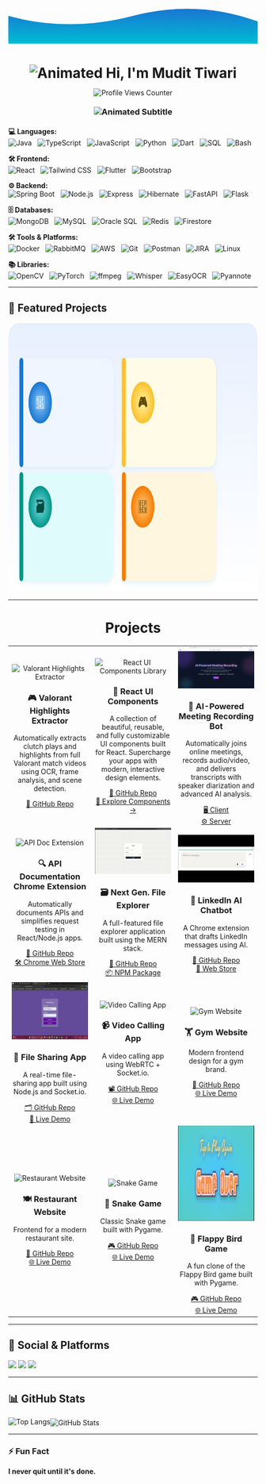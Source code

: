 <p align="center">
  <svg width="100%" height="180" viewBox="0 0 900 180" fill="none" xmlns="http://www.w3.org/2000/svg">
    <defs>
      <linearGradient id="waveGradient" x1="0" x2="0" y1="0" y2="1">
        <stop offset="0%" stop-color="#1976d2" />
        <stop offset="100%" stop-color="#00bcd4" />
      </linearGradient>
    </defs>
    <path d="M0 80 Q220 140 450 80 Q680 20 900 100 V180 H0 Z" fill="url(#waveGradient)" />
  </svg>
</p>

<h1 align="center" style="margin-bottom: 0;">
  <img src="https://readme-typing-svg.demolab.com?font=Fira+Code&weight=700&size=40&pause=500&color=1976D2&center=true&width=850&height=100&lines=Hi+%F0%9F%91%8B%2C+I'm+Mudit+Tiwari&repeat=false&duration=2000" alt="Animated Hi, I'm Mudit Tiwari" />
</h1>
<p align="center" style="margin-bottom: 20px;">
  <img src="https://komarev.com/ghpvc/?username=mudittiwari&label=Profile+views&color=1976d2&style=flat" alt="Profile Views Counter" />
</p>


<h3 align="center" style="margin-top: 4px; margin-bottom: 20px;">
  <img src="https://readme-typing-svg.demolab.com?font=Fira+Code&weight=600&pause=500&color=1976D2&center=true&width=700&lines=Full+Stack+Developer+%7C+Scalable+Systems+%7C+AI+Enthusiast" alt="Animated Subtitle" />
</h3>



<p align="center" style="max-width: 900px; margin: auto;">

<!-- Languages -->
<strong>💻 Languages:</strong><br />
<img src="https://img.shields.io/badge/Java-1976d2?logo=openjdk&logoColor=white" alt="Java" />&nbsp;&nbsp;
<img src="https://img.shields.io/badge/TypeScript-1976d2?logo=typescript&logoColor=white" alt="TypeScript" />&nbsp;&nbsp;
<img src="https://img.shields.io/badge/JavaScript-ffd600?logo=javascript&logoColor=black" alt="JavaScript" />&nbsp;&nbsp;
<img src="https://img.shields.io/badge/Python-3776ab?logo=python&logoColor=white" alt="Python" />&nbsp;&nbsp;
<img src="https://img.shields.io/badge/Dart-0175c2?logo=dart&logoColor=white" alt="Dart" />&nbsp;&nbsp;
<img src="https://img.shields.io/badge/SQL-ff6f00?logo=sqlite&logoColor=white" alt="SQL" />&nbsp;&nbsp;
<img src="https://img.shields.io/badge/Bash-222?logo=gnubash&logoColor=white" alt="Bash" />


<!-- Frontend -->
<strong>🛠️ Frontend:</strong><br />
<img src="https://img.shields.io/badge/React-61dafb?logo=react&logoColor=black" alt="React" />&nbsp;&nbsp;
<img src="https://img.shields.io/badge/TailwindCSS-38b2ac?logo=tailwindcss&logoColor=white" alt="Tailwind CSS" />&nbsp;&nbsp;
<img src="https://img.shields.io/badge/Flutter-42a5f5?logo=flutter&logoColor=white" alt="Flutter" />&nbsp;&nbsp;
<img src="https://img.shields.io/badge/Bootstrap-563d7c?logo=bootstrap&logoColor=white" alt="Bootstrap" />


<!-- Backend -->
<strong>⚙️ Backend:</strong><br />
<img src="https://img.shields.io/badge/Spring_Boot-6db33f?logo=springboot&logoColor=white" alt="Spring Boot" />&nbsp;&nbsp;
<img src="https://img.shields.io/badge/Node.js-339933?logo=node.js&logoColor=white" alt="Node.js" />&nbsp;&nbsp;
<img src="https://img.shields.io/badge/Express-black?logo=express&logoColor=white" alt="Express" />&nbsp;&nbsp;
<img src="https://img.shields.io/badge/Hibernate-59666c?logo=hibernate&logoColor=white" alt="Hibernate" />&nbsp;&nbsp;
<img src="https://img.shields.io/badge/FastAPI-009688?logo=fastapi&logoColor=white" alt="FastAPI" />&nbsp;&nbsp;
<img src="https://img.shields.io/badge/Flask-000000?logo=flask&logoColor=white" alt="Flask" />


<!-- Databases -->
<strong>🗄️ Databases:</strong><br />
<img src="https://img.shields.io/badge/MongoDB-47a248?logo=mongodb&logoColor=white" alt="MongoDB" />&nbsp;&nbsp;
<img src="https://img.shields.io/badge/MySQL-0277bd?logo=mysql&logoColor=white" alt="MySQL" />&nbsp;&nbsp;
<img src="https://img.shields.io/badge/OracleSQL-f80000?logo=oracle&logoColor=white" alt="Oracle SQL" />&nbsp;&nbsp;
<img src="https://img.shields.io/badge/Redis-d82c20?logo=redis&logoColor=white" alt="Redis" />&nbsp;&nbsp;
<img src="https://img.shields.io/badge/Firestore-ffca28?logo=firebase&logoColor=white" alt="Firestore" />


<!-- Tools & Platforms -->
<strong>🛠️ Tools & Platforms:</strong><br />
<img src="https://img.shields.io/badge/Docker-2496ed?logo=docker&logoColor=white" alt="Docker" />&nbsp;&nbsp;
<img src="https://img.shields.io/badge/RabbitMQ-ff6600?logo=rabbitmq&logoColor=white" alt="RabbitMQ" />&nbsp;&nbsp;
<img src="https://img.shields.io/badge/AWS-ff9900?logo=amazonaws&logoColor=white" alt="AWS" />&nbsp;&nbsp;
<img src="https://img.shields.io/badge/Git-f05032?logo=git&logoColor=white" alt="Git" />&nbsp;&nbsp;
<img src="https://img.shields.io/badge/Postman-ff6c37?logo=postman&logoColor=white" alt="Postman" />&nbsp;&nbsp;
<img src="https://img.shields.io/badge/JIRA-0052cc?logo=jira&logoColor=white" alt="JIRA" />&nbsp;&nbsp;
<img src="https://img.shields.io/badge/Linux-222?logo=linux&logoColor=white" alt="Linux" />

<!-- Libraries -->
<strong>📚 Libraries:</strong><br />
<img src="https://img.shields.io/badge/OpenCV-5c3ee8?logo=opencv&logoColor=white" alt="OpenCV" />&nbsp;&nbsp;
<img src="https://img.shields.io/badge/PyTorch-ee4c2c?logo=pytorch&logoColor=white" alt="PyTorch" />&nbsp;&nbsp;
<img src="https://img.shields.io/badge/ffmpeg-007808?logo=ffmpeg&logoColor=white" alt="ffmpeg" />&nbsp;&nbsp;
<img src="https://img.shields.io/badge/Whisper-1976d2?logo=github&logoColor=white" alt="Whisper" />&nbsp;&nbsp;
<img src="https://img.shields.io/badge/EasyOCR-558b2f?logo=python&logoColor=white" alt="EasyOCR" />&nbsp;&nbsp;
<img src="https://img.shields.io/badge/Pyannote-00695c?logo=python&logoColor=white" alt="Pyannote" />

</p>


---

## 🌟 Featured Projects

<img src="https://github.com/mudittiwari/mudittiwari/blob/main/test.svg" alt="Featured Projects" width="900" height="540" />

---

<h1 align="center">Projects</h1>

<table>
<tr>

<!-- Valorant Highlights -->
<td align="center" width="30%">
  <img src="https://github.com/mudittiwari/valorant-highlights/blob/master/valorant-demo.gif" alt="Valorant Highlights Extractor" style="width:100%;" />
  <h3>🎮 Valorant Highlights Extractor</h3>
  <p>Automatically extracts clutch plays and highlights from full Valorant match videos using OCR, frame analysis, and scene detection.</p>
  <a href="https://github.com/mudittiwari/valorant-highlights">🎯 GitHub Repo</a>
</td>

<!-- React UI Components -->
<td align="center" width="30%">
  <img src="https://github.com/mudittiwari/react-ui-components/blob/master/react-lib-demo.gif" alt="React UI Components Library" style="width:100%;" />
  <h3>🧩 React UI Components</h3>
  <p>A collection of beautiful, reusable, and fully customizable UI components built for React. Supercharge your apps with modern, interactive design elements.</p>
  <a href="https://github.com/mudittiwari/react-ui-components">📘 GitHub Repo</a><br />
  <a href="https://mudittiwari.github.io/react-ui-components/">🚀 Explore Components →</a>
</td>

<!-- Meeting Bot -->
<td align="center" width="30%">
  <img src="https://github.com/mudittiwari/meeting-bot-client/blob/master/recording-demo.gif" alt="AI Meeting Recording Bot" style="width:100%;" />
  <h3>🎤 AI-Powered Meeting Recording Bot</h3>
  <p>Automatically joins online meetings, records audio/video, and delivers transcripts with speaker diarization and advanced AI analysis.</p>
  <a href="https://github.com/mudittiwari/meeting-bot-client">🖥 Client</a><br />
  <a href="https://github.com/mudittiwari/meeting-bot">⚙️ Server</a>
</td>
</tr>

<tr>

<!-- API Doc Extension -->
<td align="center" width="30%">
  <img src="https://github.com/mudittiwari/API-Documentation-Extension/blob/master/demo/demo.gif" alt="API Doc Extension" style="width:100%;" />
  <h3>🔍 API Documentation Chrome Extension</h3>
  <p>Automatically documents APIs and simplifies request testing in React/Node.js apps.</p>
  <a href="https://github.com/mudittiwari/API-Documentation-Extension">🔗 GitHub Repo</a><br />
  <a href="https://chromewebstore.google.com/detail/api-documentation/gbodgenhkdlohclkmcjlejpkjkemiloa">🛠 Chrome Web Store</a>
</td>

<!-- File Manager -->
<td align="center" width="30%">
  <img src="https://github.com/mudittiwari/node.js-file-manager/blob/master/data/demo.gif" alt="File Explorer" style="width:100%;" />
  <h3>🗃️ Next Gen. File Explorer</h3>
  <p>A full-featured file explorer application built using the MERN stack.</p>
  <a href="https://github.com/mudittiwari/node.js-file-manager">🔗 GitHub Repo</a><br />
  <a href="https://www.npmjs.com/package/@mudittiwari13/node.js-file-manager">📦 NPM Package</a>
</td>

<!-- LinkedIn Chatbot -->
<td align="center" width="30%">
  <img src="https://github.com/mudittiwari/AILinkedInExtension/blob/master/screenshots/combined.gif" alt="LinkedIn AI Chatbot" style="width:100%;" />
  <h3>💬 LinkedIn AI Chatbot</h3>
  <p>A Chrome extension that drafts LinkedIn messages using AI.</p>
  <a href="https://github.com/mudittiwari/AILinkedInExtension">🔗 GitHub Repo</a><br />
  <a href="https://chromewebstore.google.com/detail/linkedin-ai-chatbot/pghmmjcekckdmpblicpclnkafdflipgb">🧠 Web Store</a>
</td>

</tr>

<tr>

<!-- File Sharing -->
<td align="center" width="30%">
  <img src="https://github.com/mudittiwari/socket.io_file_sharing_frontend/blob/master/file-sharing-demo.gif" alt="File Sharing App" style="width:100%;" />
  <h3>🔄 File Sharing App</h3>
  <p>A real-time file-sharing app built using Node.js and Socket.io.</p>
  <a href="https://github.com/mudittiwari/socket.io_file_sharing_frontend">🗂 GitHub Repo</a><br />
  <a href="https://mudittiwari.github.io/socket.io_file_sharing_frontend/">🚀 Live Demo</a>
</td>

<!-- Video Call App -->
<td align="center" width="30%">
  <img src="https://github.com/mudittiwari/video-calling-using-webrtc-and-socket.io/blob/master/video-calling-demo.gif" alt="Video Calling App" style="width:100%;" />
  <h3>📹 Video Calling App</h3>
  <p>A video calling app using WebRTC + Socket.io.</p>
  <a href="https://github.com/mudittiwari/video-calling-using-webrtc-and-socket.io">📽 GitHub Repo</a><br />
  <a href="https://video-calling-using-webrtc-and-socket-io-mz4y-dwf5xd8at.vercel.app/">🌐 Live Demo</a>
</td>

<!-- Gym Website -->
<td align="center" width="30%">
  <img src="https://github.com/mudittiwari/gym_website/blob/master/gym-website-demo.gif" alt="Gym Website" style="width:100%;" />
  <h3>🏋️ Gym Website</h3>
  <p>Modern frontend design for a gym brand.</p>
  <a href="https://github.com/mudittiwari/gym_website">💪 GitHub Repo</a><br />
  <a href="https://mudittiwari.github.io/gym_website/">🌐 Live Demo</a>
</td>

</tr>

<tr>

<!-- Restaurant Website -->
<td align="center" width="30%">
  <img src="https://github.com/mudittiwari/restaurant_website/blob/main/restaurant-website-demo.gif" alt="Restaurant Website" style="width:100%;" />
  <h3>🍽️ Restaurant Website</h3>
  <p>Frontend for a modern restaurant site.</p>
  <a href="https://github.com/mudittiwari/restaurant_website">🔗 GitHub Repo</a><br />
  <a href="https://mudit-restaurant-application.netlify.app/">🌐 Live Demo</a>
</td>

<!-- Snake Game -->
<td align="center" width="30%">
  <img src="https://github.com/mudittiwari/SnakeGameWeb/blob/master/snakegame-master/demo.gif" alt="Snake Game" style="width:100%;" />
  <h3>🐍 Snake Game</h3>
  <p>Classic Snake game built with Pygame.</p>
  <a href="https://github.com/mudittiwari/SnakeGameWeb">🎮 GitHub Repo</a><br />
  <a href="https://mudittiwari.github.io/SnakeGameWeb/">🌐 Live Demo</a>
</td>

<!-- Flappy Bird Game -->
<td align="center" width="30%">
  <img src="https://github.com/mudittiwari/FlappyBirdGameWeb/blob/master/flapppybirdgame-master/demo.gif" alt="Flappy Bird Game" style="width:100%;" />
  <h3>🐤 Flappy Bird Game</h3>
  <p>A fun clone of the Flappy Bird game built with Pygame.</p>
  <a href="https://github.com/mudittiwari/FlappyBirdGameWeb">🎮 GitHub Repo</a><br />
  <a href="https://mudittiwari.github.io/FlappyBirdGameWeb/">🌐 Live Demo</a>
</td>

</tr>
</table>

---

## 🔗 Social & Platforms

<p align="left">
  <a href="https://linkedin.com/in/mudit-tiwari-5b530316b/" target="blank"><img src="https://img.shields.io/badge/-LinkedIn-0A66C2?style=for-the-badge&logo=linkedin&logoColor=white"/></a>
  <a href="https://auth.geeksforgeeks.org/user/mudittiwari/" target="blank"><img src="https://img.shields.io/badge/-GeeksForGeeks-14a800?style=for-the-badge&logo=geeksforgeeks&logoColor=white"/></a>
  <a href="https://mudittiwari.netlify.app/" target="blank">
  <img src="https://img.shields.io/badge/-Portfolio-000000?style=for-the-badge&logo=vercel&logoColor=white"/>
</a>
</p>

---

## 📊 GitHub Stats

<img align="left" src="https://github-readme-stats.vercel.app/api/top-langs?username=mudittiwari&show_icons=true&locale=en&layout=compact" alt="Top Langs" />
<img align="center" src="https://github-readme-stats.vercel.app/api?username=mudittiwari&show_icons=true&locale=en" alt="GitHub Stats" />

---

### ⚡ Fun Fact  
**I never quit until it's done.**
